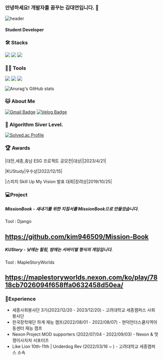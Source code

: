 ### 안녕하세요! 개발자를 꿈꾸는 김대연입니다. 👋
![header](https://capsule-render.vercel.app/api?type=wave&color=auto&height=300&section=header&text=Daeyeon%20Kim&fontSize=70)
#### Student Developer 

### 🛠️ Stacks

<img src="https://img.shields.io/badge/Python-3766AB?style=flat-square&logo=Python&logoColor=white"/> <img src="https://img.shields.io/badge/C-A8B9CC?style=flat-square&logo=C&logoColor=white"/> <img src="https://img.shields.io/badge/C++-00599C?style=flat-square&logo=C++&logoColor=white"/>

### 💪🏼 Tools 

 <img src="https://img.shields.io/badge/Visual Studio Code-007ACC?style=flat-square&logo=Visual Studio Code&logoColor=white"/> <img src="https://img.shields.io/badge/GitHub-181717?style=flat-square&logo=GitHub&logoColor=white"/> <img src="https://img.shields.io/badge/Eclipse IDE-2C2255?style=flat-square&logo=Eclipse IDE&logoColor=white"/>


![Anurag's GitHub stats](https://github-readme-stats.vercel.app/api?username=kim946509&show_icons=true&theme=radical)


### 🐱 About Me

[![Gmail Badge](https://img.shields.io/badge/Gmail-d14836?style=flat-square&logo=Gmail&logoColor=white&link=mailto:kim946509@gmail.com)](kim946509@gmail.com)
  [![Velog Badge](https://img.shields.io/badge/Velog-20C997?style=flat-square&logo=Velog&logoColor=white&link=https://velog.io/@kim946509)](https://velog.io/@kim946509)


### 🏅 Algorithm Siver Level. 

[![Solved.ac Profile](http://mazassumnida.wtf/api/v2/generate_badge?boj=kim946509)](https://solved.ac/kim946509/)  


### 🏆 Awards

|대전,세종,충남 ESG 프로젝트 공모전|대상||2023/4/21|

|KUStudy|우수상|2022/12/15|

|스피치 Skill Up My Vision 발표 대회|장려상|2019/10/25|

### 💻Project

##### MissionBook - 새내기를 위한 지침서를 MissionBook으로 만들었습니다.

Tool : Django

https://github.com/kim946509/Mission-Book
---------------------------------------------
##### KUStory - 낮에는 힐링, 밤에는 서바이벌 형식의 게임입니다. 

Tool : MapleStoryWorlds

https://maplestoryworlds.nexon.com/ko/play/7818cb7026094f658ffa0632458d50ea/
----------------------------------------------

### 📗Experience
- 세종사회봉사단 3기(2022/12/20 - 2023/12/20) - 고려대학교 세종캠퍼스 사회봉사단
- 한국장학재단 하계 재능 캠프(2022/08/01 - 2022/08/07) - 현덕언더스쿨지역아동센터 재능 캠프  
- Nexon Project MOD supporters (2022/07/04 - 2022/09/03) - Nexon & 멋쟁이사자처 서포터즈
- Like Lion 10th-11th | Underdog Rev (2022/03/16 ~ ) - 고려대학교 세종캠퍼스 소속
